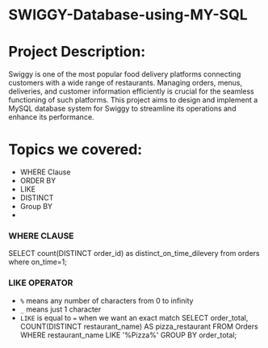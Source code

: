 # SWIGGY-Database-using-MY-SQL

# Project Description:
Swiggy is one of the most popular food delivery platforms connecting customers with a wide range of restaurants. Managing orders, menus, deliveries, and customer information efficiently is crucial for the seamless functioning of such platforms. This project aims to design and implement a MySQL database system for Swiggy to streamline its operations and enhance its performance.

# Topics we covered:

- WHERE Clause
- ORDER BY
- LIKE
- DISTINCT
- Group BY
- 
### WHERE CLAUSE
SELECT count(DISTINCT order_id) as distinct_on_time_dilevery  from orders
where on_time=1;

### LIKE OPERATOR
- `%` means any number of characters from 0 to infinity
- `_` means just 1 character
- `LIKE` is equal to `=` when we want an exact match
SELECT order_total, COUNT(DISTINCT restaurant_name) AS pizza_restaurant 
FROM Orders 
WHERE restaurant_name LIKE '%Pizza%'
GROUP BY order_total;
